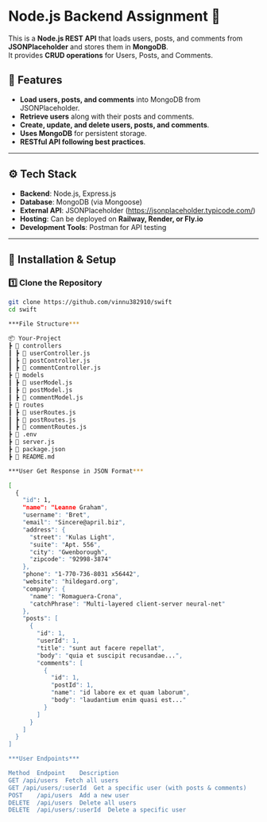 # Node.js Backend Assignment 🚀

This is a **Node.js REST API** that loads users, posts, and comments from **JSONPlaceholder** and stores them in **MongoDB**.  
It provides **CRUD operations** for Users, Posts, and Comments.

## 📌 Features
- **Load users, posts, and comments** into MongoDB from JSONPlaceholder.
- **Retrieve users** along with their posts and comments.
- **Create, update, and delete users, posts, and comments**.
- **Uses MongoDB** for persistent storage.
- **RESTful API following best practices**.

---

## ⚙️ Tech Stack
- **Backend**: Node.js, Express.js
- **Database**: MongoDB (via Mongoose)
- **External API**: JSONPlaceholder (https://jsonplaceholder.typicode.com/)
- **Hosting**: Can be deployed on **Railway, Render, or Fly.io**
- **Development Tools**: Postman for API testing

---

## 🚀 Installation & Setup

### 1️⃣ Clone the Repository
```sh
git clone https://github.com/vinnu382910/swift
cd swift

***File Structure***

📦 Your-Project
┣ 📂 controllers
┃ ┣ 📜 userController.js
┃ ┣ 📜 postController.js
┃ ┣ 📜 commentController.js
┣ 📂 models
┃ ┣ 📜 userModel.js
┃ ┣ 📜 postModel.js
┃ ┣ 📜 commentModel.js
┣ 📂 routes
┃ ┣ 📜 userRoutes.js
┃ ┣ 📜 postRoutes.js
┃ ┣ 📜 commentRoutes.js
┣ 📜 .env
┣ 📜 server.js
┣ 📜 package.json
┣ 📜 README.md

***User Get Response in JSON Format***

[
  {
    "id": 1,
    "name": "Leanne Graham",
    "username": "Bret",
    "email": "Sincere@april.biz",
    "address": {
      "street": "Kulas Light",
      "suite": "Apt. 556",
      "city": "Gwenborough",
      "zipcode": "92998-3874"
    },
    "phone": "1-770-736-8031 x56442",
    "website": "hildegard.org",
    "company": {
      "name": "Romaguera-Crona",
      "catchPhrase": "Multi-layered client-server neural-net"
    },
    "posts": [
      {
        "id": 1,
        "userId": 1,
        "title": "sunt aut facere repellat",
        "body": "quia et suscipit recusandae...",
        "comments": [
          {
            "id": 1,
            "postId": 1,
            "name": "id labore ex et quam laborum",
            "body": "laudantium enim quasi est..."
          }
        ]
      }
    ]
  }
]

***User Endpoints***

Method	Endpoint	Description
GET	/api/users	Fetch all users
GET	/api/users/:userId	Get a specific user (with posts & comments)
POST	/api/users	Add a new user
DELETE	/api/users	Delete all users
DELETE	/api/users/:userId	Delete a specific user
